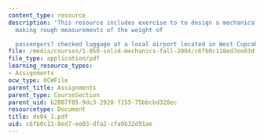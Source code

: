 ```yaml
---
content_type: resource
description: 'This resource includes exercise to to design a mechanical scale for
  making rough measurements of the weight of

  passengers? checked luggage at a local airport located in West Cupcake, Nevada.'
file: /media/courses/1-050-solid-mechanics-fall-2004/c6fb0c118ed7ee03dfa2cfa9b32d91ae_de04_1.pdf
file_type: application/pdf
learning_resource_types:
- Assignments
ocw_type: OCWFile
parent_title: Assignments
parent_type: CourseSection
parent_uid: b2807f85-9dc3-2920-f155-75bbcbd328ec
resourcetype: Document
title: de04_1.pdf
uid: c6fb0c11-8ed7-ee03-dfa2-cfa9b32d91ae
---
```

